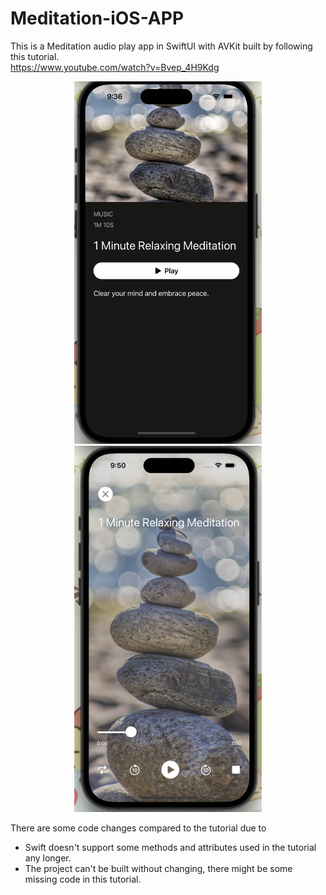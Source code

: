 # Meditation-iOS-APP
This is a Meditation audio play app in SwiftUI with AVKit built by following this tutorial.<br />
https://www.youtube.com/watch?v=Bvep_4H9Kdg <br />

<!-- <img src="/main.png"  width="400" height=auto>
<img src="/player.png"  width="400" height=auto> -->
<p float="left" align="middle">
  <img src="/main.png" width="300" />
  <img src="/player.png" width="300" /> 
</p>

There are some code changes compared to the tutorial due to <br />
- Swift doesn't support some methods and attributes used in the tutorial any longer. 
- The project can't be built without changing, there might be some missing code in this tutorial.
